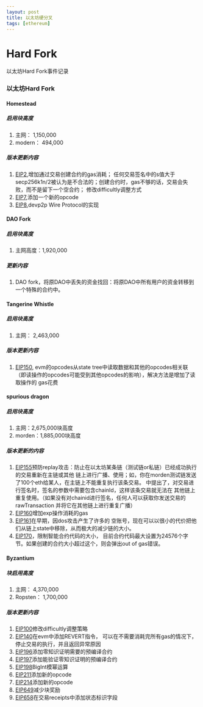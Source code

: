 ```yaml
---
layout: post
title: 以太坊硬分叉
tags: [ethereum]
---
```


# Hard Fork
以太坊Hard Fork事件记录

### 以太坊Hard Fork

#### Homestead
##### 启用块高度
1. 主网： 1,150,000
2. modern： 494,000

##### 版本更新内容
1. [EIP2](https://github.com/ethereum/EIPs/blob/master/EIPS/eip-2.md),增加通过交易创建合约的gas消耗；
任何交易签名中的s值大于secp256k1n/2被认为是不合法的；创建合约时，gas不够的话，交易会失败，而不是留下一个空合约；
修改difficultly调整方式
2. [EIP7](https://github.com/ethereum/EIPs/blob/master/EIPS/eip-7.md),添加一个新的opcode
3. [EIP8](https://github.com/ethereum/EIPs/blob/master/EIPS/eip-8.md),devp2p Wire Protocol的实现

#### DAO Fork
##### 启用块高度
1. 主网高度：1,920,000

##### 更新内容
1. DAO fork，将原DAO中丢失的资金找回：将原DAO中所有用户的资金转移到一个特殊的合约中。

#### Tangerine Whistle
##### 启用块高度
1. 主网： 2,463,000

##### 版本更新内容
1. [EIP150](https://github.com/ethereum/EIPs/blob/master/EIPS/eip-150.md), evm的opcodes从state
 tree中读取数据和其他的opcodes相关联（即读操作的opcodes可能受到其他opcodes的影响），解决方法是增加了读取操作的
 gas花费
 
#### spurious dragon
##### 启用块高度
1. 主网：2,675,000块高度
2. morden：1,885,000块高度
  
##### 版本更新的内容
1. [EIP155](https://github.com/ethereum/EIPs/blob/master/EIPS/eip-155.md)预防replay攻击：防止在以太坊某条链（测试链or私链）已经成功执行的交易重新在主链或其他
链上进行广播、使用；如，你在morden测试链发送了100个eth给某人，在主链上不能重复执行该条交易。
中提出了，对交易进行签名时，签名的参数中需要包含chainId，这样该条交易就无法在
其他链上重复使用。（如果没有对chainid进行签名，任何人可以获取你发送交易的rawTransaction
并将它在其他链上进行重复广播）
2. [EIP160](https://github.com/ethereum/EIPs/blob/master/EIPS/eip-160.md)增加exp操作消耗的gas
3. [EIP161](https://github.com/ethereum/EIPs/blob/master/EIPS/eip-161.md)在早期，因dos攻击产生了许多的
空账号，现在可以以很小的代价把他们从链上state中移除，从而极大的减少链的大小。
4. [EIP170](https://github.com/ethereum/EIPs/blob/master/EIPS/eip-170.md)，限制智能合约代码的大小，
目前合约代码最大设置为24576个字节。如果创建的合约大小超过这个，则会弹出out of gas错误。

#### Byzantium
##### 块启用高度
1. 主网： 4,370,000
2. Ropsten： 1,700,000

##### 版本更新内容
1. [EIP100](https://github.com/ethereum/EIPs/blob/master/EIPS/eip-100.md)修改difficultly调整策略
2. [EIP140](https://github.com/ethereum/EIPs/blob/master/EIPS/eip-140.md)在evm中添加REVERT指令，
可以在不需要消耗完所有gas的情况下，停止交易的执行，并且返回异常原因
3. [EIP196](https://github.com/ethereum/EIPs/blob/master/EIPS/eip-196.md)添加零知识证明需要的预编译合约
4. [EIP197](https://github.com/ethereum/EIPs/blob/master/EIPS/eip-197.md)添加能验证零知识证明的预编译合约
5. [EIP198](https://github.com/ethereum/EIPs/blob/master/EIPS/eip-198.md)BigInt模幂运算
6. [EIP211](https://github.com/ethereum/EIPs/blob/master/EIPS/eip-211.md)添加新的opcode
7. [EIP214](https://github.com/ethereum/EIPs/blob/master/EIPS/eip-214.md)添加新的opcode
8. [EIP649](https://github.com/ethereum/EIPs/blob/master/EIPS/eip-649.md)减少块奖励
9. [EIP658](https://github.com/ethereum/EIPs/blob/master/EIPS/eip-658.md)在交易receipts中添加状态标识字段

